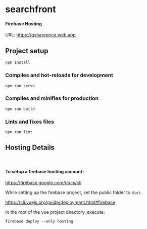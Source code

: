 # searchfront

#### Firebase Hosting
URL: https://qshareprice.web.app

## Project setup
```
npm install
```

### Compiles and hot-reloads for development
```
npm run serve
```

### Compiles and minifies for production
```
npm run build
```

### Lints and fixes files
```
npm run lint
```

## Hosting Details
<br/>

#### To setup a firebase hosting account:

https://firebase.google.com/docs/cli

While setting up the firebase project,
set the public folder to `dist`.

https://cli.vuejs.org/guide/deployment.html#firebase

In the root  of the vue project directory, execute:
```
firebase deploy --only hosting
```